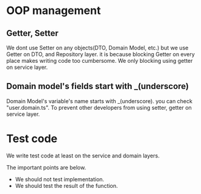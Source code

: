 # OOP management

## Getter, Setter
We dont use Setter on any objects(DTO, Domain Model, etc.) 
but we use Getter on DTO, and Repository layer. it is because blocking Getter on every place makes writing code too cumbersome.
We only blocking using getter on service layer.

## Domain model's fields start with _(underscore)
Domain Model's variable's name starts with _(underscore). you can check "user.domain.ts". To prevent other developers from using setter, getter on service layer. 

# Test code
We write test code at least on the service and domain layers.

The important points are below.
- We should not test implementation.
- We should test the result of the function.
